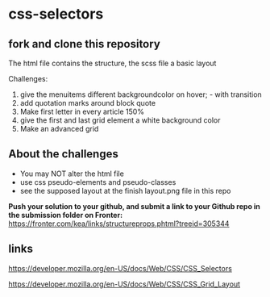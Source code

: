 # css-selectors

## fork and clone this repository
The html file contains the structure, the scss file a basic layout

Challenges:
1. give the menuitems different backgroundcolor on hover; - with transition
2. add quotation marks around block quote 
3. Make first letter in every article 150%
4. give the first and last grid element a white background color
5. Make an advanced grid

## About the challenges
- You may NOT alter the html file
- use css pseudo-elements and pseudo-classes 
- see the supposed layout at the finish layout.png file in this repo 

**Push your solution to your github, and submit a link to your Github repo in the submission folder on Fronter:**
https://fronter.com/kea/links/structureprops.phtml?treeid=305344

## links
https://developer.mozilla.org/en-US/docs/Web/CSS/CSS_Selectors

https://developer.mozilla.org/en-US/docs/Web/CSS/CSS_Grid_Layout
